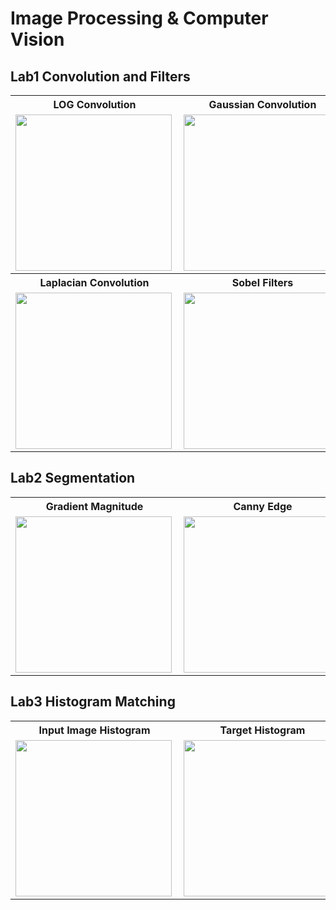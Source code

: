 # Image Processing & Computer Vision

## Lab1 Convolution and Filters
<table>
  <tr><th>LOG Convolution</th><th>Gaussian Convolution</th></tr>
  <tr><td><img align="left" alt="" height="250" src="https://github.com/Nushrat-Tarmin-Meem/Image_Processing_Computer_Vision/assets/127888834/46ae1205-9d1c-42ab-9d4b-dfeacebeae89"></td>
  <td><img align="left" alt="" height="250" src="https://github.com/Nushrat-Tarmin-Meem/Image_Processing_Computer_Vision/assets/127888834/a6b4c003-dc08-498e-8ae8-6a7c96ec9c3a"></td></tr>
  <tr><th>Laplacian Convolution</th><th>Sobel Filters</th></tr>
  <tr><td><img align="left" alt="" height="250" src="https://github.com/Nushrat-Tarmin-Meem/Image_Processing_Computer_Vision/assets/127888834/bb154188-0913-4418-908a-ca94f7f90578"></td>
  <td><img align="left" alt="" height="250" src="https://github.com/Nushrat-Tarmin-Meem/Image_Processing_Computer_Vision/assets/127888834/6893ec93-4ca8-4e4d-8c36-fe8fb3b095e0"></td></tr>
</table>

## Lab2 Segmentation
<table>
  <tr><th>Gradient Magnitude</th><th>Canny Edge</th><th>Normal Thresholding</th></tr>
  <tr><td><img align="left" alt="" height="250" src="https://github.com/Nushrat-Tarmin-Meem/Image_Processing_Computer_Vision/assets/127888834/2b6b88ec-0a70-4a51-a939-7f6735db7c8e"></td>
  <td><img align="left" alt="" height="250" src="https://github.com/Nushrat-Tarmin-Meem/Image_Processing_Computer_Vision/assets/127888834/220941ab-3a47-49fb-b131-c1e0b14009b5"></td>
   <td><img align="left" alt="" height="250" src="https://github.com/Nushrat-Tarmin-Meem/Image_Processing_Computer_Vision/assets/127888834/dc165722-7b31-48fb-8f3d-f3bd109bd1a9"></td></tr>
  </table>

## Lab3 Histogram Matching
<table>
  <tr><th>Input Image Histogram</th><th>Target Histogram</th><th>Output Image Histogram</th></tr>
  <tr><td><img align="left" alt="" height="250" src="https://github.com/Nushrat-Tarmin-Meem/Image_Processing_Computer_Vision/assets/127888834/17e1cf7a-32ce-4048-b292-b3a14ce54258"></td>
  <td><img align="left" alt="" height="250" src="https://github.com/Nushrat-Tarmin-Meem/Image_Processing_Computer_Vision/assets/127888834/6282e8ef-506d-4271-8c6e-94d1cce01205"></td>
   <td><img align="left" alt="" height="250" src="https://github.com/Nushrat-Tarmin-Meem/Image_Processing_Computer_Vision/assets/127888834/4a102e6c-ea50-4247-a712-63fe038d6237"></td></tr>
  </table>


  
